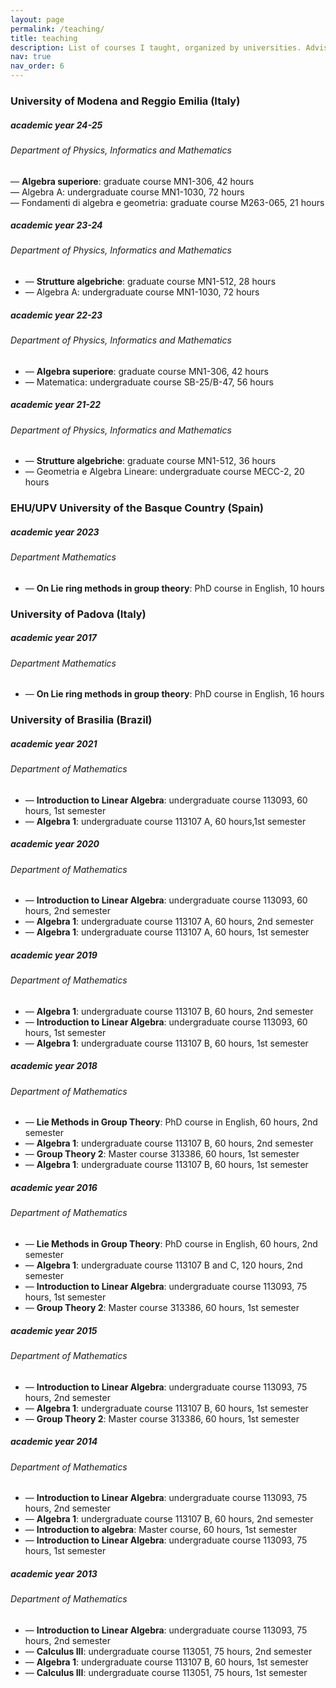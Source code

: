 ```yaml
---
layout: page
permalink: /teaching/
title: teaching
description: List of courses I taught, organized by universities. Advising information and some teaching material.
nav: true
nav_order: 6
---
```



<h3 class="mt-4">University of Modena and Reggio Emilia (Italy)</h3>

<div class="card mt-3">
  <div class="p-3">
    <div class="row">
      <div class="col-sm-10">
        <h5 class="font-weight-bold">academic year 24-25</h5>
      </div>
      <div class="col-sm-2 text-left text-sm-right">
      </div>
    </div>
    <h6 class="font-italic mt-2 mt-sm-0">Department of Physics, Informatics and Mathematics</h6>
      — <b>Algebra superiore</b>: graduate course MN1-306, 42 hours </br>
      — Algebra A: undergraduate course MN1-1030, 72 hours</br> 
      — Fondamenti di algebra e geometria: graduate course M263-065, 21 hours 
  </div>
</div>
<div class="card mt-3">
  <div class="p-3">
    <div class="row">
      <div class="col-sm-10">
        <h5 class="font-weight-bold">academic year 23-24</h5>
      </div>
      <div class="col-sm-2 text-left text-sm-right">
      </div>
    </div>
    <h6 class="font-italic mt-2 mt-sm-0">Department of Physics, Informatics and Mathematics</h6>
    <ul class="card-text font-weight-light list-group list-group-flush">
      <li class="list-group-item">— <b>Strutture algebriche</b>: graduate course MN1-512, 28 hours </li>
      <li class="list-group-item">— Algebra A: undergraduate course MN1-1030, 72 hours </li>
    </ul>
  </div>
</div>
<div class="card mt-3">
  <div class="p-3">
    <div class="row">
      <div class="col-sm-10">
        <h5 class="font-weight-bold">academic year 22-23</h5>
      </div>
      <div class="col-sm-2 text-left text-sm-right">
      </div>
    </div>
    <h6 class="font-italic mt-2 mt-sm-0">Department of Physics, Informatics and Mathematics</h6>
    <ul class="card-text font-weight-light list-group list-group-flush">
      <li class="list-group-item">— <b>Algebra superiore</b>: graduate course MN1-306, 42 hours </li>
      <li class="list-group-item">— Matematica: undergraduate course SB-25/B-47, 56 hours </li>
    </ul>
  </div>
</div>
<div class="card mt-3">
  <div class="p-3">
    <div class="row">
      <div class="col-sm-10">
        <h5 class="font-weight-bold">academic year 21-22</h5>
      </div>
      <div class="col-sm-2 text-left text-sm-right">
      </div>
    </div>
    <h6 class="font-italic mt-2 mt-sm-0">Department of Physics, Informatics and Mathematics</h6>
    <ul class="card-text font-weight-light list-group list-group-flush">
      <li class="list-group-item">— <b>Strutture algebriche</b>: graduate course MN1-512, 36 hours </li>
      <li class="list-group-item">— Geometria e Algebra Lineare: undergraduate course MECC-2, 20 hours </li>
    </ul>
  </div>
</div>


<h3 class="mt-4">EHU/UPV University of the Basque Country (Spain) </h3>

<div class="card mt-3">
  <div class="p-3">
    <div class="row">
      <div class="col-sm-10">
        <h5 class="font-weight-bold">academic year 2023</h5>
      </div>
      <div class="col-sm-2 text-left text-sm-right">
      </div>
    </div>
    <h6 class="font-italic mt-2 mt-sm-0">Department Mathematics</h6>
    <ul class="card-text font-weight-light list-group list-group-flush">
      <li class="list-group-item">— <b>On Lie ring methods in group theory</b>: PhD course in English, 10 hours</li>
    </ul>
  </div>
 </div> 


<h3 class="mt-4">University of Padova (Italy) </h3>

<div class="card mt-3">
  <div class="p-3">
    <div class="row">
      <div class="col-sm-10">
        <h5 class="font-weight-bold">academic year 2017</h5>
      </div>
      <div class="col-sm-2 text-left text-sm-right">
      </div>
    </div>
    <h6 class="font-italic mt-2 mt-sm-0">Department Mathematics</h6>
    <ul class="card-text font-weight-light list-group list-group-flush">
      <li class="list-group-item">— <b>On Lie ring methods in group theory</b>: PhD course in English, 16 hours</li>
    </ul>
  </div>
 </div> 


<h3 class="mt-4">University of Brasilia (Brazil)</h3>

<div class="card mt-3">
  <div class="p-3">
    <div class="row">
      <div class="col-sm-10">
        <h5 class="font-weight-bold">academic year 2021</h5>
      </div>
      <div class="col-sm-2 text-left text-sm-right">
      </div>
    </div>
    <h6 class="font-italic mt-2 mt-sm-0">Department of Mathematics</h6>
    <ul class="card-text font-weight-light list-group list-group-flush">
      <li class="list-group-item">— <b>Introduction to Linear Algebra</b>: undergraduate course 113093, 60 hours, 1st semester</li>
      <li class="list-group-item">— <b>Algebra 1</b>: undergraduate course 113107 A, 60 hours,1st semester </li>
    </ul>
  </div>
</div>
<div class="card mt-3">
  <div class="p-3">
    <div class="row">
      <div class="col-sm-10">
        <h5 class="font-weight-bold">academic year 2020</h5>
      </div>
      <div class="col-sm-2 text-left text-sm-right">
      </div>
    </div>
    <h6 class="font-italic mt-2 mt-sm-0">Department of Mathematics</h6>
    <ul class="card-text font-weight-light list-group list-group-flush">
      <li class="list-group-item">— <b>Introduction to Linear Algebra</b>: undergraduate course 113093, 60 hours, 2nd semester</li>
      <li class="list-group-item">— <b>Algebra 1</b>: undergraduate course 113107 A, 60 hours, 2nd semester </li>
      <li class="list-group-item">— <b>Algebra 1</b>: undergraduate course 113107 A, 60 hours, 1st semester </li>
    </ul>
  </div>
</div>
<div class="card mt-3">
  <div class="p-3">
    <div class="row">
      <div class="col-sm-10">
        <h5 class="font-weight-bold">academic year 2019</h5>
      </div>
      <div class="col-sm-2 text-left text-sm-right">
      </div>
    </div>
    <h6 class="font-italic mt-2 mt-sm-0">Department of Mathematics</h6>
    <ul class="card-text font-weight-light list-group list-group-flush">
      <li class="list-group-item">— <b>Algebra 1</b>: undergraduate course 113107 B, 60 hours, 2nd semester </li>
      <li class="list-group-item">— <b>Introduction to Linear Algebra</b>: undergraduate course 113093, 60 hours, 1st semester</li>
      <li class="list-group-item">— <b>Algebra 1</b>: undergraduate course 113107 B, 60 hours, 1st semester </li>
    </ul>
  </div>
</div>
<div class="card mt-3">
  <div class="p-3">
    <div class="row">
      <div class="col-sm-10">
        <h5 class="font-weight-bold">academic year 2018</h5>
      </div>
      <div class="col-sm-2 text-left text-sm-right">
      </div>
    </div>
    <h6 class="font-italic mt-2 mt-sm-0">Department of Mathematics</h6>
    <ul class="card-text font-weight-light list-group list-group-flush">
      <li class="list-group-item">— <b>Lie Methods in Group Theory</b>: PhD course in English, 60 hours, 2nd semester </li>
      <li class="list-group-item">— <b>Algebra 1</b>: undergraduate course 113107 B, 60 hours, 2nd semester </li>
      <li class="list-group-item">— <b>Group Theory 2</b>: Master course 313386, 60 hours, 1st semester</li>
      <li class="list-group-item">— <b>Algebra 1</b>: undergraduate course 113107 B, 60 hours, 1st semester </li>
    </ul>
  </div>
</div>
<div class="card mt-3">
  <div class="p-3">
    <div class="row">
      <div class="col-sm-10">
        <h5 class="font-weight-bold">academic year 2016</h5>
      </div>
      <div class="col-sm-2 text-left text-sm-right">
      </div>
    </div>
    <h6 class="font-italic mt-2 mt-sm-0">Department of Mathematics</h6>
    <ul class="card-text font-weight-light list-group list-group-flush">
      <li class="list-group-item">— <b>Lie Methods in Group Theory</b>: PhD course in English, 60 hours, 2nd semester </li>
      <li class="list-group-item">— <b>Algebra 1</b>: undergraduate course 113107 B and C, 120 hours, 2nd semester </li>
      <li class="list-group-item">— <b>Introduction to Linear Algebra</b>: undergraduate course 113093, 75 hours, 1st semester</li>
      <li class="list-group-item">— <b>Group Theory 2</b>: Master course 313386, 60 hours, 1st semester </li>
    </ul>
  </div>
</div>
<div class="card mt-3">
  <div class="p-3">
    <div class="row">
      <div class="col-sm-10">
        <h5 class="font-weight-bold">academic year 2015</h5>
      </div>
      <div class="col-sm-2 text-left text-sm-right">
      </div>
    </div>
    <h6 class="font-italic mt-2 mt-sm-0">Department of Mathematics</h6>
    <ul class="card-text font-weight-light list-group list-group-flush">
      <li class="list-group-item">— <b>Introduction to Linear Algebra</b>: undergraduate course 113093, 75 hours, 2nd semester </li>
      <li class="list-group-item">— <b>Algebra 1</b>: undergraduate course 113107 B, 60 hours, 1st semester</li>
      <li class="list-group-item">— <b>Group Theory 2</b>: Master course 313386, 60 hours, 1st semester </li>
    </ul>
  </div>
</div>
<div class="card mt-3">
  <div class="p-3">
    <div class="row">
      <div class="col-sm-10">
        <h5 class="font-weight-bold">academic year 2014</h5>
      </div>
      <div class="col-sm-2 text-left text-sm-right">
      </div>
    </div>
    <h6 class="font-italic mt-2 mt-sm-0">Department of Mathematics</h6>
    <ul class="card-text font-weight-light list-group list-group-flush">
      <li class="list-group-item">— <b>Introduction to Linear Algebra</b>: undergraduate course 113093, 75 hours, 2nd semester </li>
      <li class="list-group-item">— <b>Algebra 1</b>: undergraduate course 113107 B, 60 hours, 2nd semester</li>
      <li class="list-group-item">— <b>Introduction to algebra</b>: Master course, 60 hours, 1st semester</li>
      <li class="list-group-item">— <b>Introduction to Linear Algebra</b>: undergraduate course 113093, 75 hours, 1st semester </li>
    </ul>
  </div>
</div>
<div class="card mt-3">
  <div class="p-3">
    <div class="row">
      <div class="col-sm-10">
        <h5 class="font-weight-bold">academic year 2013</h5>
      </div>
      <div class="col-sm-2 text-left text-sm-right">
      </div>
    </div>
    <h6 class="font-italic mt-2 mt-sm-0">Department of Mathematics</h6>
    <ul class="card-text font-weight-light list-group list-group-flush">
      <li class="list-group-item">— <b>Introduction to Linear Algebra</b>: undergraduate course 113093, 75 hours, 2nd semester </li>
      <li class="list-group-item">— <b>Calculus III</b>: undergraduate course 113051, 75 hours, 2nd semester</li>
      <li class="list-group-item">— <b>Algebra 1</b>: undergraduate course 113107 B, 60 hours, 1st semester</li>
      <li class="list-group-item">— <b>Calculus III</b>: undergraduate course 113051, 75 hours, 1st semester </li>
    </ul>
  </div>
</div>


<!--- 
commenti
-->
